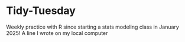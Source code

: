 # Tidy-Tuesday
Weekly practice with R since starting a stats modeling class in January 2025!
A line I wrote on my local computer  
